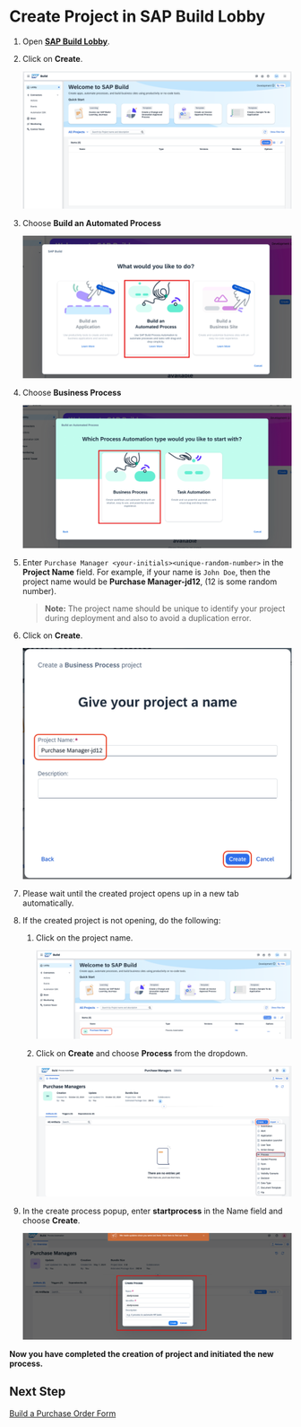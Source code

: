# Create Project in SAP Build Lobby

1. Open **[SAP Build Lobby](https://pw-build-hands-on.eu10.build.cloud.sap/lobby)**.

2. Click on **Create**.

    ![project](./images/create1.png)

3. Choose **Build an Automated Process**

    ![project](./images/choosebuild.png)

4. Choose **Business Process**

    ![project](./images/bp.png)

5. Enter `Purchase Manager <your-initials><unique-random-number>` in the **Project Name** field. For example, if your name is `John Doe`, then the project name would be **Purchase Manager-jd12**, (12 is some random number).

    > **Note:** The project name should be unique to identify your project during deployment and also to avoid a duplication error.

6. Click on **Create**.

    ![project](./images/project_name.png)

7. Please wait until the created project opens up in a new tab automatically.

8. If the created project is not opening, do the following:

    1. Click on the project name.
    
        ![project](./images/projectclick.png)

    2. Click on **Create** and choose **Process** from the dropdown.
        
        ![project](./images/createprocessmanual.png)

8. In the create process popup, enter **startprocess** in the Name field and choose **Create**.

    ![project](./images/createprocess.png)

**Now you have completed the creation of project and initiated the new process.**

## Next Step

[Build a Purchase Order Form](../form/README.md)



